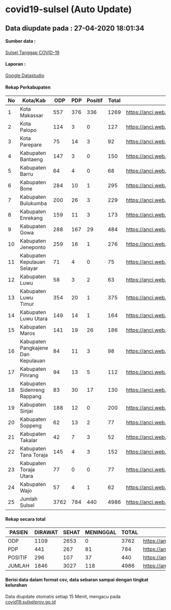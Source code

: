 
# covid19-sulsel (Auto Update)

## Data diupdate pada : 27-04-2020 18:01:34

#### Sumber data :
[Sulsel Tanggap COVID-19](https://covid19.sulselprov.go.id)

#### Laporan :
[Google Datastudio](https://datastudio.google.com/s/uzrboX-8kow)

#### Rekap Perkabupaten 
|No|Kota/Kab|ODP|PDP|Positif|Total|Link|
| --- | --- | --- | --- | --- | --- | --- |
|1|Kota Makassar|557|376|336|1269|https://anci.web.id/cor/kota_makassar|
|2|Kota Palopo|124|3|0|127|https://anci.web.id/cor/kota_palopo|
|3|Kota Parepare|75|14|3|92|https://anci.web.id/cor/kota_parepare|
|4|Kabupaten Bantaeng|147|3|0|150|https://anci.web.id/cor/kabupaten_bantaeng|
|5|Kabupaten Barru|64|4|0|68|https://anci.web.id/cor/kabupaten_barru|
|6|Kabupaten Bone|284|10|1|295|https://anci.web.id/cor/kabupaten_bone|
|7|Kabupaten Bulukumba|200|26|3|229|https://anci.web.id/cor/kabupaten_bulukumba|
|8|Kabupaten Enrekang|159|11|3|173|https://anci.web.id/cor/kabupaten_enrekang|
|9|Kabupaten Gowa|288|167|29|484|https://anci.web.id/cor/kabupaten_gowa|
|10|Kabupaten Jeneponto|259|16|1|276|https://anci.web.id/cor/kabupaten_jeneponto|
|11|Kabupaten Kepulauan Selayar|71|4|0|75|https://anci.web.id/cor/kabupaten_kepulauan_selayar|
|12|Kabupaten Luwu|58|3|2|63|https://anci.web.id/cor/kabupaten_luwu|
|13|Kabupaten Luwu Timur|354|20|1|375|https://anci.web.id/cor/kabupaten_luwu_timur|
|14|Kabupaten Luwu Utara|149|14|1|164|https://anci.web.id/cor/kabupaten_luwu_utara|
|15|Kabupaten Maros|141|19|26|186|https://anci.web.id/cor/kabupaten_maros|
|16|Kabupaten Pangkajene Dan Kepulauan|84|11|3|98|https://anci.web.id/cor/kabupaten_pangkajene_dan_kepulauan|
|17|Kabupaten Pinrang|94|13|5|112|https://anci.web.id/cor/kabupaten_pinrang|
|18|Kabupaten Sidenreng Rappang|83|30|17|130|https://anci.web.id/cor/kabupaten_sidenreng_rappang|
|19|Kabupaten Sinjai|188|12|0|200|https://anci.web.id/cor/kabupaten_sinjai|
|20|Kabupaten Soppeng|62|13|2|77|https://anci.web.id/cor/kabupaten_soppeng|
|21|Kabupaten Takalar|42|7|3|52|https://anci.web.id/cor/kabupaten_takalar|
|22|Kabupaten Tana Toraja|145|4|3|152|https://anci.web.id/cor/kabupaten_tana_toraja|
|23|Kabupaten Toraja Utara|77|0|0|77|https://anci.web.id/cor/kabupaten_toraja_utara|
|24|Kabupaten Wajo|57|4|1|62|https://anci.web.id/cor/kabupaten_wajo|
|25|Jumlah Sulsel|3762|784|440|4986|https://anci.web.id/cor/jumlah_sulsel|

#### Rekap secara total

| PASIEN | DIRAWAT | SEHAT | MENINGGAL | TOTAL | LINK |
| ---- | -------- | ---- | ---- |  ---- | ---- |
| ODP | 1109 | 2653 | 0 | 3762 | https://anci.web.id/cor/odp_detail.html |
| PDP | 441 | 267 | 81 | 784 | https://anci.web.id/cor/pdp_detail.html |
| POSITIF | 296 | 107 | 37 | 440 | https://anci.web.id/cor/positif_detail.html |
| JUMLAH | 1846 | 3027 | 118 | 4986 | https://anci.web.id/cor/jumlah_sulsel/ |

 
#### Berisi data dalam format csv, data sebaran sampai dengan tingkat kelurahan

Data diupdate otomatis setiap 15 Menit, mengacu pada [covid19.sulselprov.go.id](https://covid19.sulselprov.go.id)

